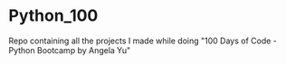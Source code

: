 # Python_100
Repo containing all the projects I made while doing "100 Days of Code - Python Bootcamp by Angela Yu"
